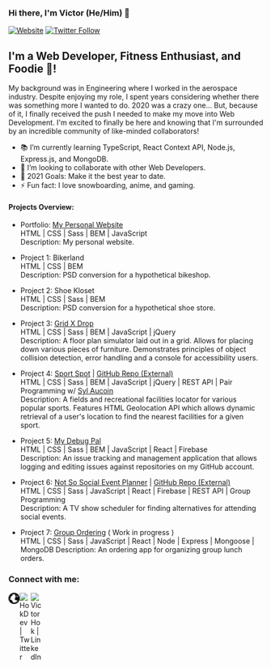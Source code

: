 ### Hi there, I'm Victor (He/Him) 👋

[![Website](https://img.shields.io/website?down_color=red&down_message=down&label=portfolio&up_color=green&up_message=up&url=https%3A%2F%2Fwww.victorhok.com)](https://www.victorhok.com)
[![Twitter Follow](https://img.shields.io/twitter/follow/hokdev?style=social)](https://twitter.com/hokvdev?ref_src=twsrc%5Etfw)

## I'm a Web Developer, Fitness Enthusiast, and Foodie :hamburger:!

My background was in Engineering where I worked in the aerospace industry. Despite enjoying my role, I spent years considering whether there was something more I wanted to do. 2020 was a crazy one... But, because of it, I finally received the push I needed to make my move into Web Development. I'm excited to finally be here and knowing that I'm surrounded by an incredible community of like-minded collaborators!

- 📚 I’m currently learning TypeScript, React Context API, Node.js, Express.js, and MongoDB.
- 👯 I’m looking to collaborate with other Web Developers.
- 🏒 2021 Goals: Make it the best year to date.
- ⚡ Fun fact: I love snowboarding, anime, and gaming.

#### Projects Overview:  
- Portfolio: [My Personal Website][portfolio]  
  HTML | CSS | Sass | BEM | JavaScript  
  Description: My personal website.

- Project 1: Bikerland  
  HTML | CSS | BEM  
  Description: PSD conversion for a hypothetical bikeshop.

- Project 2: Shoe Kloset  
  HTML | CSS | Sass | BEM  
  Description: PSD conversion for a hypothetical shoe store.

- Project 3: [Grid X Drop][gridxdrop]  
  HTML | CSS | Sass | BEM | JavaScript | jQuery  
  Description: A floor plan simulator laid out in a grid. Allows for placing down various pieces of furniture. Demonstrates principles of object collision detection, error         handling and a console for accessibility users.

- Project 4: [Sport Spot][sportspot] | [GitHub Repo (External)][sportspot-gh]  
  HTML | CSS | Sass | BEM | JavaScript | jQuery | REST API | Pair Programming w/ [Syl Aucoin][syl]  
  Description: A fields and recreational facilities locator for various popular sports. Features HTML Geolocation API which allows dynamic retrieval of a user's location to find   the nearest facilities for a given sport.

- Project 5: [My Debug Pal][mydebugpal]  
  HTML | CSS | Sass | BEM | JavaScript | React | Firebase  
  Description: An issue tracking and management application that allows logging and editing issues against repositories on my GitHub account.
  
- Project 6: [Not So Social Event Planner][notsosocial] | [GitHub Repo (External)][notsosocial-gh]  
  HTML | CSS | Sass | JavaScript | React | Firebase | REST API | Group Programming  
  Description: A TV show scheduler for finding alternatives for attending social events.

- Project 7: [Group Ordering][grouporder] ( Work in progress )  
  HTML | CSS | Sass | JavaScript | React | Node | Express | Mongoose | MongoDB
  Description: An ordering app for organizing group lunch orders.

### Connect with me:

[<img align="left" alt="victorhok.com | Portfolio" width="22px" src="https://raw.githubusercontent.com/iconic/open-iconic/master/svg/globe.svg" />][website]
[<img align="left" alt="HokDev | Twitter" width="22px" src="https://cdn.jsdelivr.net/npm/simple-icons@v3/icons/twitter.svg" />][twitter]
[<img align="left" alt="Victor Hok | LinkedIn" width="22px" src="https://cdn.jsdelivr.net/npm/simple-icons@v3/icons/linkedin.svg" />][linkedin]

[website]: https://www.victorhok.com
[twitter]: https://twitter.com/hokdev
[linkedin]: https://www.linkedin.com/in/victorhok/
[portfolio]: https://www.victorhok.com/
[syl]: https://sylcodes.com/
[gridxdrop]: https://vhok.github.io/victor-hok-project-three/
[sportspot]: https://thesportspot.netlify.app/
[mydebugpal]: https://vhok.github.io/victor-hok-project-five/
[notsosocial]: https://cranky-kilby-29816c.netlify.app/
[sportspot-gh]: https://github.com/socoin-and-vhok/syl-aucoin-and-victor-hok-project4
[notsosocial-gh]: https://github.com/notSoAntiSocialTeam
[grouporder]: https://github.com/group-order

